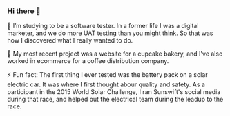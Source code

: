 ### Hi there 👋

🌱 I’m studying to be a software tester. In a former life I was a digital marketer, and we do more UAT testing than you might think. So that was how I  discovered what I really wanted to do. 

🔭 My most recent project was a website for a cupcake bakery, and I've also worked in ecommerce for a coffee distribution company. 

⚡ Fun fact: The first thing I ever tested was the battery pack on a solar electric car. It was where I first thought abour quality and safety. As a participant in the 2015 World Solar Challenge, I ran Sunswift's social media during that race, and helped out the electrical team during the leadup to the race. 

<!--
**ashleygraf101/ashleygraf101** is a ✨ _special_ ✨ repository because its `README.md` (this file) appears on your GitHub profile.

Here are some ideas to get you started:

- 🔭 I’m currently working on ...
- 🌱 I’m currently learning ...
- 👯 I’m looking to collaborate on ...
- 🤔 I’m looking for help with ...
- 💬 Ask me about ...
- 📫 How to reach me: ...
- 😄 Pronouns: ...
- ⚡ Fun fact: ...
-->
